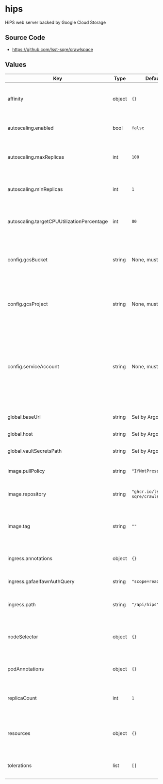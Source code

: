 # hips

HiPS web server backed by Google Cloud Storage

## Source Code

* <https://github.com/lsst-sqre/crawlspace>

## Values

| Key | Type | Default | Description |
|-----|------|---------|-------------|
| affinity | object | `{}` | Affinity rules for the hips deployment pod |
| autoscaling.enabled | bool | `false` | Enable autoscaling of hips deployment |
| autoscaling.maxReplicas | int | `100` | Maximum number of hips deployment pods |
| autoscaling.minReplicas | int | `1` | Minimum number of hips deployment pods |
| autoscaling.targetCPUUtilizationPercentage | int | `80` | Target CPU utilization of hips deployment pods |
| config.gcsBucket | string | None, must be set | Name of Google Cloud Storage bucket holding the HiPS files |
| config.gcsProject | string | None, must be set | Google Cloud project in which the underlying storage is located |
| config.serviceAccount | string | None, must be set | The Google service account that has an IAM binding to the `hips` Kubernetes service account and has access to the storage bucket |
| global.baseUrl | string | Set by Argo CD | Base URL for the environment |
| global.host | string | Set by Argo CD | Host name for ingress |
| global.vaultSecretsPath | string | Set by Argo CD | Base path for Vault secrets |
| image.pullPolicy | string | `"IfNotPresent"` | Pull policy for the hips image |
| image.repository | string | `"ghcr.io/lsst-sqre/crawlspace"` | Image to use in the hips deployment |
| image.tag | string | `""` | Overrides the image tag whose default is the chart appVersion. |
| ingress.annotations | object | `{}` | Additional annotations for the ingress rule |
| ingress.gafaelfawrAuthQuery | string | `"scope=read:image"` | Gafaelfawr auth query string |
| ingress.path | string | `"/api/hips"` | Path at which to serve the service |
| nodeSelector | object | `{}` | Node selection rules for the hips deployment pod |
| podAnnotations | object | `{}` | Annotations for the hips deployment pod |
| replicaCount | int | `1` | Number of web deployment pods to start |
| resources | object | `{}` | Resource limits and requests for the hips deployment pod |
| tolerations | list | `[]` | Tolerations for the hips deployment pod |
